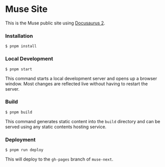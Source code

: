 # Muse Site

This is the Muse public site using [Docusaurus 2](https://docusaurus.io/).

### Installation

```
$ pnpm install
```

### Local Development

```
$ pnpm start
```

This command starts a local development server and opens up a browser window. Most changes are reflected live without having to restart the server.

### Build

```
$ pnpm build
```

This command generates static content into the `build` directory and can be served using any static contents hosting service.

### Deployment

```
$ pnpm run deploy
```

This will deploy to the `gh-pages` branch of `muse-next`.

